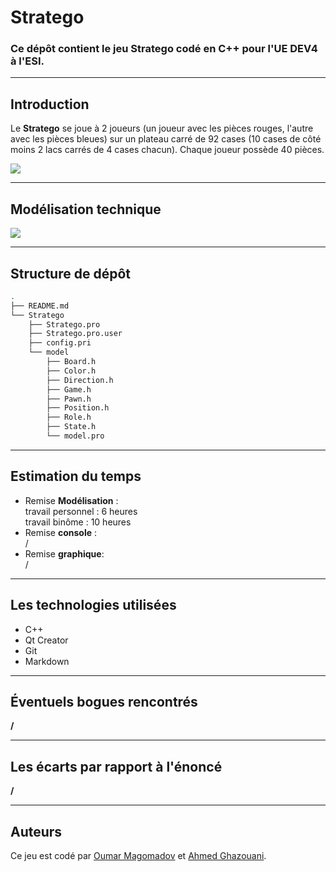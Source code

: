 # Stratego

### Ce dépôt contient le jeu **Stratego** codé en C++ pour l'UE DEV4 à l'ESI. 
---
## Introduction

Le **Stratego** se joue à 2 joueurs (un joueur avec les pièces rouges, l'autre avec les pièces bleues) sur un plateau carré de 92 cases (10 cases de côté moins 2 lacs carrés de 4 cases chacun). Chaque joueur possède 40 pièces.

<p><img src="https://stoysnetcdn.com/patc/patc7476/patc7476_7.jpg"></p>

---

## Modélisation technique

<p><img src="https://add.pics/images/2022/02/13/modelisation.png"></p>

---
## Structure de dépôt

```bash
.
├── README.md
└── Stratego
    ├── Stratego.pro
    ├── Stratego.pro.user
    ├── config.pri
    └── model
        ├── Board.h
        ├── Color.h
        ├── Direction.h
        ├── Game.h
        ├── Pawn.h
        ├── Position.h
        ├── Role.h
        ├── State.h
        └── model.pro
```
---
## Estimation du temps

- Remise **Modélisation** :<br>
travail personnel : 6 heures<br>
travail binôme : 10 heures<br>
- Remise **console** :<br>
/<br>
- Remise **graphique**:<br>
/<br>

---
## Les technologies utilisées 
- C++
- Qt Creator
- Git
- Markdown

---

## Éventuels bogues rencontrés
**/**

---

## Les écarts par rapport à l'énoncé
**/**

---

## Auteurs
Ce jeu est codé par [Oumar Magomadov](https://git.esi-bru.be/54516) et [Ahmed Ghazouani](https://git.esi-bru.be/56366).





